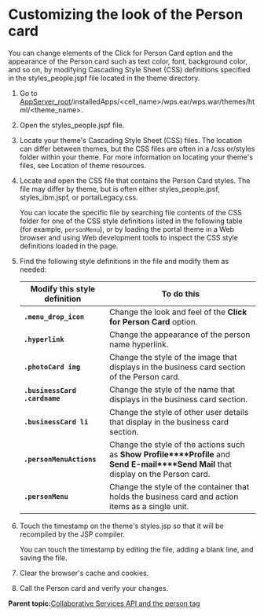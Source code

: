 # Customizing the look of the Person card

You can change elements of the Click for Person Card option and the appearance of the Person card such as text color, font, background color, and so on, by modifying Cascading Style Sheet \(CSS\) definitions specified in the styles\_people.jspf file located in the theme directory.

1.  Go to [AppServer\_root](../reference/wpsdirstr.md#was_root)/installedApps/<cell\_name\>/wps.ear/wps.war/themes/html/<theme\_name\>.

2.  Open the styles\_people.jspf file.

3.  Locate your theme's Cascading Style Sheet \(CSS\) files. The location can differ between themes, but the CSS files are often in a /css or/styles folder within your theme. For more information on locating your theme's files, see Location of theme resources.

4.  Locate and open the CSS file that contains the Person Card styles. The file may differ by theme, but is often either styles\_people.jpsf, styles\_ibm.jspf, or portalLegacy.css.

    You can locate the specific file by searching file contents of the CSS folder for one of the CSS style definitions listed in the following table \(for example, `personMenu`\), or by loading the portal theme in a Web browser and using Web development tools to inspect the CSS style definitions loaded in the page.

5.  Find the following style definitions in the file and modify them as needed:

    |Modify this style definition|To do this|
    |----------------------------|----------|
    |**`.menu_drop_icon`**|Change the look and feel of the **Click for Person Card** option.|
    |**`.hyperlink`**|Change the appearance of the person name hyperlink.|
    |**`.photoCard img`**|Change the style of the image that displays in the business card section of the Person card.|
    |**`.businessCard .cardname`**|Change the style of the name that displays in the business card section.|
    |**`.businessCard li`**|Change the style of other user details that display in the business card section.|
    |**`.personMenuActions`**|Change the style of the actions such as **Show Profile****Profile** and **Send E-mail****Send Mail** that display on the Person card.|
    |**`.personMenu`**|Change the style of the container that holds the business card and action items as a single unit.|

6.  Touch the timestamp on the theme's styles.jsp so that it will be recompiled by the JSP compiler.

    You can touch the timestamp by editing the file, adding a blank line, and saving the file.

7.  Clear the browser's cache and cookies.

8.  Call the Person card and verify your changes.


**Parent topic:**[Collaborative Services API and the person tag](../collab/i_coll_r_cs_api.md)

